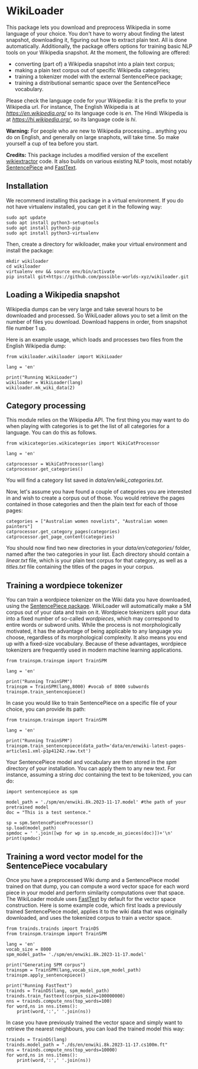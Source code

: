 # WikiLoader

This package lets you download and preprocess Wikipedia in some language of your choice. You don't have to worry about finding the latest snapshot, downloading it, figuring out how to extract plain text. All is done automatically. Additionally, the package offers options for training basic NLP tools on your Wikipedia snapshot. At the moment, the following are offered:

* converting (part of) a Wikipedia snapshot into a plain text corpus;
* making a plain text corpus out of specific Wikipedia categories;
* training a tokenizer model with the external SentencePiece package;
* training a distributional semantic space over the SentencePiece vocabulary.

Please check the language code for your Wikipedia: it is the prefix to your Wikipedia url. For instance, The English Wikipedia is at *https://en.wikipedia.org/* so its language code is *en*. The Hindi Wikipedia is at *https://hi.wikipedia.org/*, so its language code is *hi*.

**Warning:** For people who are new to Wikipedia processing... anything you do on English, and generally on large snaphots, will take time. So make yourself a cup of tea before you start.

**Credits:** This package includes a modified version of the excellent [wikiextractor](https://github.com/attardi/wikiextractor) code. It also builds on various existing NLP tools, most notably [SentencePiece](https://github.com/google/sentencepiece) and [FastText](https://github.com/facebookresearch/fastText).


## Installation

We recommend installing this package in a virtual environment. If you do not have virtualenv installed, you can get it in the following way: 

```
sudo apt update
sudo apt install python3-setuptools
sudo apt install python3-pip
sudo apt install python3-virtualenv
```

Then, create a directory for wikiloader, make your virtual environment and install the package:

```
mkdir wikiloader
cd wikiloader
virtualenv env && source env/bin/activate
pip install git+https://github.com/possible-worlds-xyz/wikiloader.git
```


## Loading a Wikipedia snapshot

Wikipedia dumps can be very large and take several hours to be downloaded and processed. So WikiLoader allows you to set a limit on the number of files you download. Download happens in order, from snapshot file number 1 up.

Here is an example usage, which loads and processes two files from the English Wikipedia dump:

```
from wikiloader.wikiloader import WikiLoader

lang = 'en'

print("Running WikiLoader")
wikiloader = WikiLoader(lang)
wikiloader.mk_wiki_data(2)

```

## Category processing

This module relies on the Wikipedia API. The first thing you may want to do when playing with categories is to get the list of all categories for a language. You can do this as follows.


```
from wikicategories.wikicategories import WikiCatProcessor

lang = 'en'

catprocessor = WikiCatProcessor(lang)
catprocessor.get_categories()
```

You will find a category list saved in *data/en/wiki_categories.txt*.

Now, let's assume you have found a couple of categories you are interested in and wish to create a corpus out of those. You would retrieve the pages contained in those categories and then the plain text for each of those pages:

```
categories = ["Australian women novelists", "Australian women painters"]
catprocessor.get_category_pages(categories)
catprocessor.get_page_content(categories)
```

You should now find two new directories in your *data/en/categories/* folder, named after the two categories in your list. Each directory should contain a *linear.txt* file, which is your plain text corpus for that category, as well as a *titles.txt* file containing the titles of the pages in your corpus.


## Training a wordpiece tokenizer

You can train a wordpiece tokenizer on the Wiki data you have downloaded, using the [SentencePiece package](https://github.com/google/sentencepiece). WikiLoader will automatically make a 5M corpus out of your data and train on it. Wordpiece tokenizers split your data into a fixed number of so-called *wordpieces*, which may correspond to entire words or subword units. While the process is not morphologically motivated, it has the advantage of being applicable to any language you choose, regardless of its morphological complexity. It also means you end up with a fixed-size vocabulary. Because of these advantages, wordpiece tokenizers are frequently used in modern machine learning applications. 

```
from trainspm.trainspm import TrainSPM

lang = 'en'

print("Running TrainSPM")
trainspm = TrainSPM(lang,8000) #vocab of 8000 subwords
trainspm.train_sentencepiece()
```

In case you would like to train SentencePiece on a specific file of your choice, you can provide its path:

```
from trainspm.trainspm import TrainSPM

lang = 'en'

print("Running TrainSPM")
trainspm.train_sentencepiece(data_path='data/en/enwiki-latest-pages-articles1.xml-p1p41242.raw.txt')
```

Your SentencePiece model and vocabulary are then stored in the *spm* directory of your installation. You can apply them to any new text. For instance, assuming a string *doc* containing the text to be tokenized, you can do:

```
import sentencepiece as spm

model_path = './spm/en/enwiki.8k.2023-11-17.model' #the path of your pretrained model
doc = "This is a test sentence."

sp = spm.SentencePieceProcessor()
sp.load(model_path)
spmdoc = ' '.join([wp for wp in sp.encode_as_pieces(doc)])+'\n'
print(spmdoc)

```


## Training a word vector model for the SentencePiece vocabulary

Once you have a preprocessed Wiki dump and a SentencePiece model trained on that dump, you can compute a word vector space for each word piece in your model and perform similarity computations over that space. The WikiLoader module uses [FastText](https://github.com/facebookresearch/fastText) by default for the vector space construction. Here is some example code, which first loads a previously trained SentencePiece model, applies it to the wiki data that was originally downloaded, and uses the tokenized corpus to train a vector space.

```
from trainds.trainds import TrainDS
from trainspm.trainspm import TrainSPM

lang = 'en'
vocab_size = 8000
spm_model_path= './spm/en/enwiki.8k.2023-11-17.model'

print("Generating SPM corpus")
trainspm = TrainSPM(lang,vocab_size,spm_model_path)
trainspm.apply_sentencepiece()

print("Running FastText")
trainds = TrainDS(lang, spm_model_path)
trainds.train_fasttext(corpus_size=100000000)
nns = trainds.compute_nns(top_words=100)
for word,ns in nns.items():
    print(word,':',' '.join(ns))
```

In case you have previously trained the vector space and simply want to retrieve the nearest neighbours, you can load the trained model this way:

```
trainds = TrainDS(lang)
trainds.model_path = "./ds/en/enwiki.8k.2023-11-17.cs100m.ft"
nns = trainds.compute_nns(top_words=10000)
for word,ns in nns.items():
    print(word,':',' '.join(ns))
```


